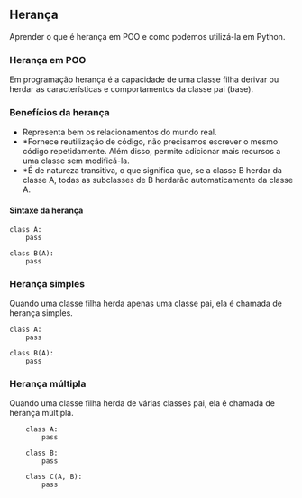 ## Herança

Aprender o que é herança em POO e como podemos utilizá-la em Python.

### Herança em POO

Em programação herança é a capacidade de uma classe filha derivar ou herdar as características e comportamentos da classe pai (base).

### Benefícios da herança

- Representa bem os relacionamentos do mundo real.
- *Fornece reutilização de código, não precisamos escrever o mesmo código repetidamente. Além disso, permite adicionar mais recursos a uma classe sem modificá-la.
- *É de natureza transitiva, o que significa que, se a classe B herdar da classe A, todas as subclasses de B herdarão automaticamente da classe A.

#### Sintaxe da herança
```
class A:
    pass

class B(A):
    pass
```

### Herança simples 
Quando uma classe filha herda apenas uma classe pai, ela é chamada de herança simples.
```
class A:
    pass

class B(A):
    pass
```

### Herança múltipla
Quando uma classe filha herda de várias classes pai, ela é chamada de herança múltipla.

```
	class A:
		pass

	class B:
		pass

	class C(A, B):
		pass
```


